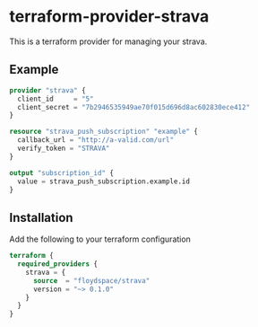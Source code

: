 # terraform-provider-strava

This is a terraform provider for managing your strava.

## Example

```tf
provider "strava" {
  client_id     = "5"
  client_secret = "7b2946535949ae70f015d696d8ac602830ece412"
}

resource "strava_push_subscription" "example" {
  callback_url = "http://a-valid.com/url"
  verify_token = "STRAVA"
}

output "subscription_id" {
  value = strava_push_subscription.example.id
}
```

## Installation

Add the following to your terraform configuration

```tf
terraform {
  required_providers {
    strava = {
      source  = "floydspace/strava"
      version = "~> 0.1.0"
    }
  }
}
```
